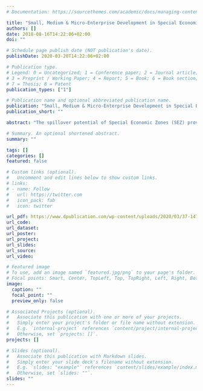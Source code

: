 ```yaml
---
# Documentation: https://sourcethemes.com/academic/docs/managing-content/

title: "Small, Medium & Micro-Enterprise Development in Special Economic Zones: South African Case Study"
authors: []
date: 2018-08-16T14:22:06+02:00
doi: ""

# Schedule page publish date (NOT publication's date).
publishDate: 2020-03-20T14:22:06+02:00

# Publication type.
# Legend: 0 = Uncategorized; 1 = Conference paper; 2 = Journal article;
# 3 = Preprint / Working Paper; 4 = Report; 5 = Book; 6 = Book section;
# 7 = Thesis; 8 = Patent
publication_types: ["1"]

# Publication name and optional abbreviated publication name.
publication: "Small, Medium & Micro-Enterprise Development in Special Economic Zones: South African Case Study"
publication_short: ""

abstract: "The spillover potential of Special Economic Zones (SEZ) provides little insight on how they can be used as a local economic development tool. To overcome this gap, this casestudy of the Coega Industrial Development Zone in South Africa focuses on its impact on Small, Medium and Micro Enterprises (SMMEs) because SMME development can contribute to achieving various socio-economic impacts. The qualitative research confirms that through simultaneous provision of access to opportunities, finance and technical and managerial knowledge, SEZs can act as a policy development tool to SMMEs, allowing them to overcome important constraints. This case study provides policy implications on how to harness the role of SEZs as a tool for SMME development."

# Summary. An optional shortened abstract.
summary: ""

tags: []
categories: []
featured: false

# Custom links (optional).
#   Uncomment and edit lines below to show custom links.
# links:
# - name: Follow
#   url: https://twitter.com
#   icon_pack: fab
#   icon: twitter

url_pdf: https://www.dpublication.com/wp-content/uploads/2020/03/37-147.pdf
url_code:
url_dataset:
url_poster:
url_project:
url_slides:
url_source:
url_video:

# Featured image
# To use, add an image named `featured.jpg/png` to your page's folder. 
# Focal points: Smart, Center, TopLeft, Top, TopRight, Left, Right, BottomLeft, Bottom, BottomRight.
image:
  caption: ""
  focal_point: ""
  preview_only: false

# Associated Projects (optional).
#   Associate this publication with one or more of your projects.
#   Simply enter your project's folder or file name without extension.
#   E.g. `internal-project` references `content/project/internal-project/index.md`.
#   Otherwise, set `projects: []`.
projects: []

# Slides (optional).
#   Associate this publication with Markdown slides.
#   Simply enter your slide deck's filename without extension.
#   E.g. `slides: "example"` references `content/slides/example/index.md`.
#   Otherwise, set `slides: ""`.
slides: ""
---
```

